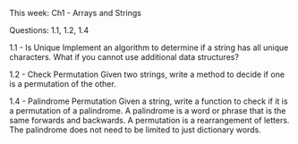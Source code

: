 This week: Ch1 - Arrays and Strings

Questions: 1.1, 1.2, 1.4

1.1 - Is Unique
Implement an algorithm to determine if a string has all unique characters. What if you
cannot use additional data structures? 

1.2 - Check Permutation
Given two strings, write a method to decide if one is a permutation of the
other. 

1.4 - Palindrome Permutation
Given a string, write a function to check if it is a permutation of a palindrome. A palindrome is a word or phrase that is the same forwards and backwards. A permutation
is a rearrangement of letters. The palindrome does not need to be limited to just dictionary words. 
